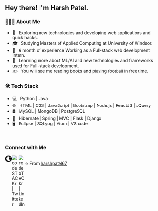 <h2> Hey there! I'm Harsh Patel.</h2>

<h3> 👨🏻‍💻 About Me </h3>

- 🤔 &nbsp; Exploring new technologies and developing web applications and quick hacks.
- 🎓 &nbsp; Studying Masters of Applied Computing at University of Windsor.
- 💼 &nbsp; 6 month of experience Working as a Full-stack web development Intern.
- 🌱 &nbsp; Learning more about ML/AI and new technologies and frameworks used for Full-stack development.
- ✍️ &nbsp; You will see me reading books and playing football in free time.

<h3>🛠 Tech Stack</h3>

- 💻 &nbsp; Python | Java 
- 🌐 &nbsp; HTML | CSS | JavaScript | Bootstrap | Node.js | ReactJS | JQuery
- 🛢 &nbsp; MySQL | MongoDB | PostgreSQL
- 🔧 &nbsp; Hibernate | Spring | MVC | Flask | Django 
- 🖥 &nbsp; Eclipse | SQLyog | Atom | VS code

<br/>

<h3> Connect with Me </h3>

[<img align="left" alt="https://harshpatel67.github.io/" width="22px" src="https://raw.githubusercontent.com/iconic/open-iconic/master/svg/globe.svg" />][website]
[<img align="left" alt="codeSTACKr | Twitter" width="22px" src="https://cdn.jsdelivr.net/npm/simple-icons@v3/icons/twitter.svg" />][twitter]
[<img align="left" alt="codeSTACKr | LinkedIn" width="22px" src="https://cdn.jsdelivr.net/npm/simple-icons@v3/icons/linkedin.svg" />][linkedin]

[website]: https://harshpatel67.github.io/
[twitter]: https://twitter.com/ErHarshPatel
[linkedin]: https://www.linkedin.com/in/harshpatel67
<br/>
⭐️ From [harshpatel67](https://github.com/harshpatel67)